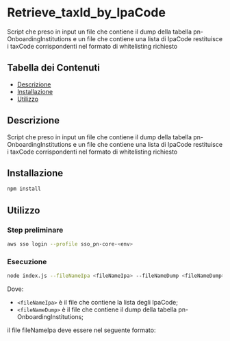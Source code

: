 # Retrieve_taxId_by_IpaCode

Script che preso in input un file che contiene il dump della tabella pn-OnboardingInstitutions e un file che contiene una lista di IpaCode restituisce i taxCode corrispondenti nel formato di whitelisting richiesto

## Tabella dei Contenuti

- [Descrizione](#descrizione)
- [Installazione](#installazione)
- [Utilizzo](#utilizzo)

## Descrizione

Script che preso in input un file che contiene il dump della tabella pn-OnboardingInstitutions e un file che contiene una lista di IpaCode restituisce i taxCode corrispondenti nel formato di whitelisting richiesto

## Installazione

```bash
npm install
```

## Utilizzo
### Step preliminare

```bash
aws sso login --profile sso_pn-core-<env>
```

### Esecuzione
```bash  
node index.js --fileNameIpa <fileNameIpa> --fileNameDump <fileNameDump>
```
Dove:
- `<fileNameIpa>` è il file che contiene la lista degli IpaCode;
- `<fileNameDump>` è il file che contiene il dump della tabella pn-OnboardingInstitutions;

il file fileNameIpa deve essere nel seguente formato:
<IpaCode0>
<IpaCode1>
<IpaCode2>